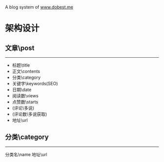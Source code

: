 A blog system of www.dobest.me

# 架构设计
## 文章\post
-----------------
* 标题\title
* 正文\contents
* 分类\category
* 关键字\keywords(SEO)
* 日期\date
* 阅读数\views
* 点赞数\starts
* (评论\多说)
* (评论数\多说获取)
* 地址\url

## 分类\category
-----------------
分类名\name
地址\url